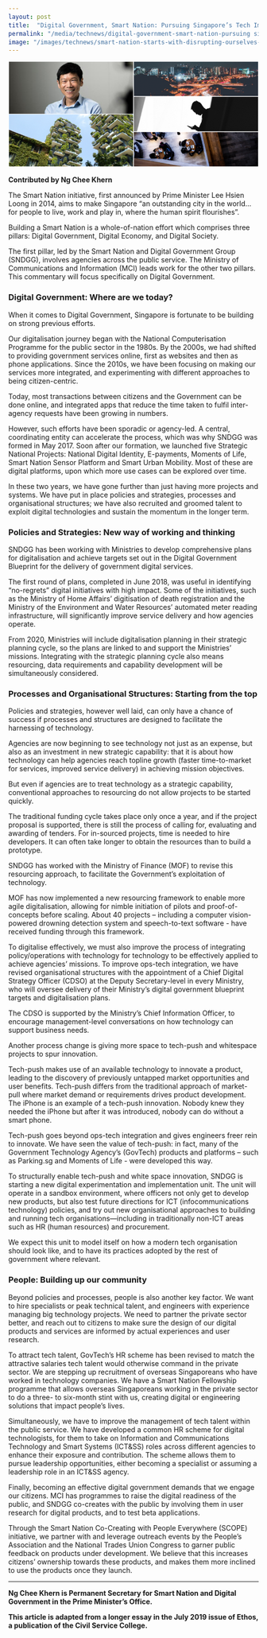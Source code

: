```yaml
---
layout: post
title:  "Digital Government, Smart Nation: Pursuing Singapore’s Tech Imperative"
permalink: "/media/technews/digital-government-smart-nation-pursuing singapore-tech-imperative"
image: "/images/technews/smart-nation-starts-with-disrupting-ourselves-part-1.png"
---
```


![smart nation starts With disrupting ourselves](/images/technews/smart-nation-starts-with-disrupting-ourselves-part-1.png)

**Contributed by Ng Chee Khern**

The Smart Nation initiative, first announced by Prime Minister Lee Hsien Loong in 2014, aims to make Singapore “an outstanding city in the world… for people to live, work and play in, where the human spirit flourishes”. 

Building a Smart Nation is a whole-of-nation effort which comprises three pillars: Digital Government, Digital Economy, and Digital Society. 

The first pillar, led by the Smart Nation and Digital Government Group (SNDGG), involves agencies across the public service. The Ministry of Communications and Information (MCI) leads work for the other two pillars. This commentary will focus specifically on Digital Government. 

### **Digital Government: Where are we today?**

When it comes to Digital Government, Singapore is fortunate to be building on strong previous efforts. 

Our digitalisation journey began with the National Computerisation Programme for the public sector in the 1980s. By the 2000s, we had shifted to providing government services online, first as websites and then as phone applications. Since the 2010s, we have been focusing on making our services more integrated, and experimenting with different approaches to being citizen-centric.

Today, most transactions between citizens and the Government can be done online, and integrated apps that reduce the time taken to fulfil inter-agency requests have been growing in numbers.

However, such efforts have been sporadic or agency-led. A central, coordinating entity can accelerate the process, which was why SNDGG was formed in May 2017. Soon after our formation, we launched five Strategic National Projects: National Digital Identity, E-payments, Moments of Life, Smart Nation Sensor Platform and Smart Urban Mobility. Most of these are digital platforms, upon which more use cases can be explored over time. 

In these two years, we have gone further than just having more projects and systems. We have put in place policies and strategies, processes and organisational structures; we have also recruited and groomed talent to exploit digital technologies and sustain the momentum in the longer term. 

### **Policies and Strategies: New way of working and thinking**

SNDGG has been working with Ministries to develop comprehensive plans for digitalisation and achieve targets set out in the Digital Government Blueprint for the delivery of government digital services. 

The first round of plans, completed in June 2018, was useful in identifying “no-regrets” digital initiatives with high impact. Some of the initiatives, such as the Ministry of Home Affairs’ digitisation of death registration and the Ministry of the Environment and Water Resources’ automated meter reading infrastructure, will significantly improve service delivery and how agencies operate.

From 2020, Ministries will include digitalisation planning in their strategic planning cycle, so the plans are linked to and support the Ministries’ missions. Integrating with the strategic planning cycle also means resourcing, data requirements and capability development will be simultaneously considered.

### **Processes and Organisational Structures: Starting from the top**

Policies and strategies, however well laid, can only have a chance of success if processes and structures are designed to facilitate the harnessing of technology. 

Agencies are now beginning to see technology not just as an expense, but also as an investment in new strategic capability: that it is about how technology can help agencies reach topline growth (faster time-to-market for services, improved service delivery) in achieving mission objectives. 

But even if agencies are to treat technology as a strategic capability, conventional approaches to resourcing do not allow projects to be started quickly.

The traditional funding cycle takes place only once a year, and if the project proposal is supported, there is still the process of calling for, evaluating and awarding of tenders. For in-sourced projects, time is needed to hire developers. It can often take longer to obtain the resources than to build a prototype. 

SNDGG has worked with the Ministry of Finance (MOF) to revise this resourcing approach, to facilitate the Government’s exploitation of technology. 

MOF has now implemented a new resourcing framework to enable more agile digitalisation, allowing for nimble initiation of pilots and proof-of-concepts before scaling. About 40 projects – including a computer vision-powered drowning detection system and speech-to-text software - have received funding through this framework. 

To digitalise effectively, we must also improve the process of integrating policy/operations with technology for technology to be effectively applied to achieve agencies’ missions. To improve ops-tech integration, we have revised organisational structures with the appointment of a Chief Digital Strategy Officer (CDSO) at the Deputy Secretary-level in every Ministry, who will oversee delivery of their Ministry’s digital government blueprint targets and digitalisation plans. 

The CDSO is supported by the Ministry’s Chief Information Officer, to encourage management-level conversations on how technology can support business needs. 

Another process change is giving more space to tech-push and whitespace projects to spur innovation. 

Tech-push makes use of an available technology to innovate a product, leading to the discovery of previously untapped market opportunities and user benefits. Tech-push differs from the traditional approach of market-pull where market demand or requirements drives product development. The iPhone is an example of a tech-push innovation. Nobody knew they needed the iPhone but after it was introduced, nobody can do without a smart phone. 

Tech-push goes beyond ops-tech integration and gives engineers freer rein to innovate. We have seen the value of tech-push: in fact, many of the Government Technology Agency’s (GovTech) products and platforms – such as Parking.sg and Moments of Life - were developed this way.

To structurally enable tech-push and white space innovation, SNDGG is starting a new digital experimentation and implementation unit. The unit will operate in a sandbox environment, where officers not only get to develop new products, but also test future directions for ICT (infocommunications technology) policies, and try out new organisational approaches to building and running tech organisations—including in traditionally non-ICT areas such as HR (human resources) and procurement.

We expect this unit to model itself on how a modern tech organisation should look like, and to have its practices adopted by the rest of government where relevant.

### **People: Building up our community**

Beyond policies and processes, people is also another key factor. We want to hire specialists or peak technical talent, and engineers with experience managing big technology projects. We need to partner the private sector better, and reach out to citizens to make sure the design of our digital products and services are informed by actual experiences and user research. 

To attract tech talent, GovTech’s HR scheme has been revised to match the attractive salaries tech talent would otherwise command in the private sector. We are stepping up recruitment of overseas Singaporeans who have worked in technology companies. We have a Smart Nation Fellowship programme that allows overseas Singaporeans working in the private sector to do a three- to six-month stint with us, creating digital or engineering solutions that impact people’s lives. 

Simultaneously, we have to improve the management of tech talent within the public service. We have developed a common HR scheme for digital technologists, for them to take on Information and Communications Technology and Smart Systems (ICT&SS) roles across different agencies to enhance their exposure and contribution. The scheme allows them to pursue leadership opportunities, either becoming a specialist or assuming a leadership role in an ICT&SS agency. 

Finally, becoming an effective digital government demands that we engage our citizens. MCI has programmes to raise the digital readiness of the public, and SNDGG co-creates with the public by involving them in user research for digital products, and to test beta applications. 

Through the Smart Nation Co-Creating with People Everywhere (SCOPE) initiative, we partner with and leverage outreach events by the People’s Association and the National Trades Union Congress to garner public feedback on products under development. We believe that this increases citizens’ ownership towards these products, and makes them more inclined to use the products once they launch.

---
**Ng Chee Khern is Permanent Secretary for Smart Nation and Digital Government in the Prime Minister’s Office.**

**This article is adapted from a longer essay in the July 2019 issue of Ethos, a publication of the Civil Service College.**
